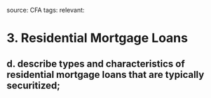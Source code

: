 source: CFA
tags: 
relevant: 

# 3. Residential Mortgage Loans

## d. describe types and characteristics of residential mortgage loans that are typically securitized;

